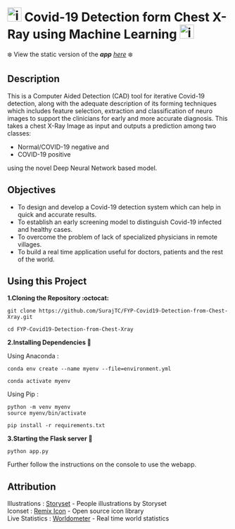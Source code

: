 # <img alingn="left" alt="icon" width="32px" src="https://img.icons8.com/cotton/64/000000/coronavirus--v3.png"/> Covid-19 Detection form Chest X-Ray using Machine Learning  <img alingn="left" alt="icon" width="32px" src="https://img.icons8.com/cotton/64/000000/coronavirus--v3.png"/>

:snowflake: View the static version of the _**app** [here](https://surajtc.github.io/FYP-Covid19-Detection-from-Chest-Xray/)_ :snowflake:

## Description

This is a Computer Aided Detection (CAD) tool for iterative Covid-19 detection,
along with the adequate description of its forming techniques which includes feature selection,
extraction and classification of neuro images to support the clinicians for early and more accurate
diagnosis. This takes a chest X-Ray Image as input and outputs a prediction among two classes:

* Normal/COVID-19 negative and 
* COVID-19 positive 

using the novel Deep Neural Network based model.

## Objectives

* To design and develop a Covid-19 detection system which can help in quick and accurate results.
* To establish an early screening model to distinguish Covid-19 infected and healthy cases.
* To overcome the problem of lack of specialized physicians in remote villages.
* To build a real time application useful for doctors, patients and the rest of the world.

## Using this Project

**1.Cloning the Repository :octocat:**
```
git clone https://github.com/SurajTC/FYP-Covid19-Detection-from-Chest-Xray.git
```
```
cd FYP-Covid19-Detection-from-Chest-Xray
```
**2.Installing Dependencies :wrench:**

Using Anaconda :

```
conda env create --name myenv --file=environment.yml

conda activate myenv
```

Using Pip :
```
python -m venv myenv
source myenv/bin/activate

pip install -r requirements.txt
```
**3.Starting the Flask server :large_blue_circle:**

```
python app.py
```
Further follow the instructions on the console to use the webapp.

## Attribution

Illustrations   : <a href="https://storyset.com/people">Storyset</a> - People illustrations by Storyset
<br/>
Iconset         : <a href="https://remixicon.com">Remix Icon</a> - Open source icon library
<br/>
Live Statistics : <a href="https://www.worldometers.info">Worldometer</a> - Real time world statistics

